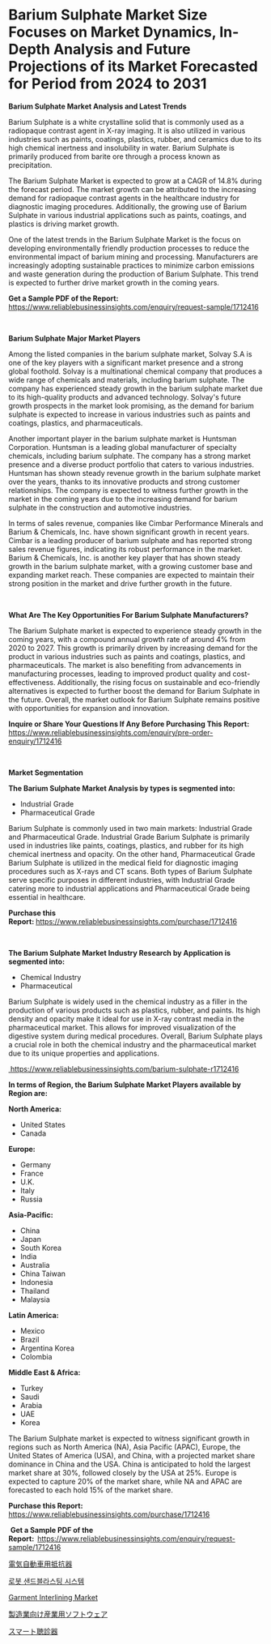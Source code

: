 <p><h1>Barium Sulphate Market Size Focuses on Market Dynamics, In-Depth Analysis and Future Projections of its Market Forecasted for Period from 2024 to 2031</h1></p><p><strong>Barium Sulphate Market Analysis and Latest Trends</strong></p>
<p><p>Barium Sulphate is a white crystalline solid that is commonly used as a radiopaque contrast agent in X-ray imaging. It is also utilized in various industries such as paints, coatings, plastics, rubber, and ceramics due to its high chemical inertness and insolubility in water. Barium Sulphate is primarily produced from barite ore through a process known as precipitation.</p><p>The Barium Sulphate Market is expected to grow at a CAGR of 14.8% during the forecast period. The market growth can be attributed to the increasing demand for radiopaque contrast agents in the healthcare industry for diagnostic imaging procedures. Additionally, the growing use of Barium Sulphate in various industrial applications such as paints, coatings, and plastics is driving market growth.</p><p>One of the latest trends in the Barium Sulphate Market is the focus on developing environmentally friendly production processes to reduce the environmental impact of barium mining and processing. Manufacturers are increasingly adopting sustainable practices to minimize carbon emissions and waste generation during the production of Barium Sulphate. This trend is expected to further drive market growth in the coming years.</p></p>
<p><strong>Get a Sample PDF of the Report:&nbsp;</strong> <a href="https://www.reliablebusinessinsights.com/enquiry/request-sample/1712416">https://www.reliablebusinessinsights.com/enquiry/request-sample/1712416</a></p>
<p>&nbsp;</p>
<p><strong>Barium Sulphate Major Market Players</strong></p>
<p><p>Among the listed companies in the barium sulphate market, Solvay S.A is one of the key players with a significant market presence and a strong global foothold. Solvay is a multinational chemical company that produces a wide range of chemicals and materials, including barium sulphate. The company has experienced steady growth in the barium sulphate market due to its high-quality products and advanced technology. Solvay's future growth prospects in the market look promising, as the demand for barium sulphate is expected to increase in various industries such as paints and coatings, plastics, and pharmaceuticals.</p><p>Another important player in the barium sulphate market is Huntsman Corporation. Huntsman is a leading global manufacturer of specialty chemicals, including barium sulphate. The company has a strong market presence and a diverse product portfolio that caters to various industries. Huntsman has shown steady revenue growth in the barium sulphate market over the years, thanks to its innovative products and strong customer relationships. The company is expected to witness further growth in the market in the coming years due to the increasing demand for barium sulphate in the construction and automotive industries.</p><p>In terms of sales revenue, companies like Cimbar Performance Minerals and Barium & Chemicals, Inc. have shown significant growth in recent years. Cimbar is a leading producer of barium sulphate and has reported strong sales revenue figures, indicating its robust performance in the market. Barium & Chemicals, Inc. is another key player that has shown steady growth in the barium sulphate market, with a growing customer base and expanding market reach. These companies are expected to maintain their strong position in the market and drive further growth in the future.</p></p>
<p>&nbsp;</p>
<p><strong>What Are The Key Opportunities For Barium Sulphate Manufacturers?</strong></p>
<p><p>The Barium Sulphate market is expected to experience steady growth in the coming years, with a compound annual growth rate of around 4% from 2020 to 2027. This growth is primarily driven by increasing demand for the product in various industries such as paints and coatings, plastics, and pharmaceuticals. The market is also benefiting from advancements in manufacturing processes, leading to improved product quality and cost-effectiveness. Additionally, the rising focus on sustainable and eco-friendly alternatives is expected to further boost the demand for Barium Sulphate in the future. Overall, the market outlook for Barium Sulphate remains positive with opportunities for expansion and innovation.</p></p>
<p><strong>Inquire or Share Your Questions If Any Before Purchasing This Report:</strong> <a href="https://www.reliablebusinessinsights.com/enquiry/pre-order-enquiry/1712416">https://www.reliablebusinessinsights.com/enquiry/pre-order-enquiry/1712416</a></p>
<p>&nbsp;</p>
<p><strong>Market Segmentation</strong></p>
<p><strong>The Barium Sulphate Market Analysis by types is segmented into:</strong></p>
<p><ul><li>Industrial Grade</li><li>Pharmaceutical Grade</li></ul></p>
<p><p>Barium Sulphate is commonly used in two main markets: Industrial Grade and Pharmaceutical Grade. Industrial Grade Barium Sulphate is primarily used in industries like paints, coatings, plastics, and rubber for its high chemical inertness and opacity. On the other hand, Pharmaceutical Grade Barium Sulphate is utilized in the medical field for diagnostic imaging procedures such as X-rays and CT scans. Both types of Barium Sulphate serve specific purposes in different industries, with Industrial Grade catering more to industrial applications and Pharmaceutical Grade being essential in healthcare.</p></p>
<p><strong>Purchase this Report:&nbsp;</strong><a href="https://www.reliablebusinessinsights.com/purchase/1712416">https://www.reliablebusinessinsights.com/purchase/1712416</a></p>
<p>&nbsp;</p>
<p><strong>The Barium Sulphate Market Industry Research by Application is segmented into:</strong></p>
<p><ul><li>Chemical Industry</li><li>Pharmaceutical</li></ul></p>
<p><p>Barium Sulphate is widely used in the chemical industry as a filler in the production of various products such as plastics, rubber, and paints. Its high density and opacity make it ideal for use in X-ray contrast media in the pharmaceutical market. This allows for improved visualization of the digestive system during medical procedures. Overall, Barium Sulphate plays a crucial role in both the chemical industry and the pharmaceutical market due to its unique properties and applications.</p></p>
<p><a href="https://www.reliablebusinessinsights.com/barium-sulphate-r1712416">&nbsp;https://www.reliablebusinessinsights.com/barium-sulphate-r1712416</a></p>
<p><strong>In terms of Region, the Barium Sulphate Market Players available by Region are:</strong></p>
<p>
    <p> <strong> North America: </strong>
        <ul>
            <li>United States</li>
            <li>Canada</li>
        </ul>
        </p> 
    <p> <strong> Europe: </strong>
        <ul>
            <li>Germany</li>
            <li>France</li>
            <li>U.K.</li>
            <li>Italy</li>
            <li>Russia</li>
        </ul>
        </p> 
    <p> <strong> Asia-Pacific: </strong>
        <ul>
            <li>China</li>
            <li>Japan</li>
            <li>South Korea</li>
            <li>India</li>
            <li>Australia</li>
            <li>China Taiwan</li>
            <li>Indonesia</li>
            <li>Thailand</li>
            <li>Malaysia</li>
        </ul>
        </p> 
    <p> <strong> Latin America: </strong>
        <ul>
            <li>Mexico</li>
            <li>Brazil</li>
            <li>Argentina Korea</li>
            <li>Colombia</li>
        </ul>
        </p> 
    <p> <strong> Middle East & Africa: </strong>
        <ul>
            <li>Turkey</li>
            <li>Saudi</li>
            <li>Arabia</li>
            <li>UAE</li>
            <li>Korea</li>
        </ul>
    </p>
    </p>
<p><p>The Barium Sulphate market is expected to witness significant growth in regions such as North America (NA), Asia Pacific (APAC), Europe, the United States of America (USA), and China, with a projected market share dominance in China and the USA. China is anticipated to hold the largest market share at 30%, followed closely by the USA at 25%. Europe is expected to capture 20% of the market share, while NA and APAC are forecasted to each hold 15% of the market share.</p></p>
<p><strong>Purchase this Report: </strong><a href="https://www.reliablebusinessinsights.com/purchase/1712416">https://www.reliablebusinessinsights.com/purchase/1712416</a></p>
<p>&nbsp;<strong>Get a Sample PDF of the Report:&nbsp;&nbsp;</strong><a href="https://www.reliablebusinessinsights.com/enquiry/request-sample/1712416">https://www.reliablebusinessinsights.com/enquiry/request-sample/1712416</a></p>
<p><strong></strong></p>
<p><p><a href="https://medium.com/@alfaro.etbn_52903/%E9%9B%BB%E6%B0%97%E8%87%AA%E5%8B%95%E8%BB%8A%E7%94%A8%E6%8A%B5%E6%8A%97%E5%99%A8%E5%B8%82%E5%A0%B4%E3%81%AF-%E5%B8%82%E5%A0%B4%E3%82%B7%E3%82%A7%E3%82%A2-%E3%82%B5%E3%82%A4%E3%82%BA-2031%E5%B9%B4%E3%81%BE%E3%81%A7%E3%81%AE%E4%BA%88%E6%B8%AC%E3%81%AB%E7%84%A6%E7%82%B9%E3%82%92%E5%BD%93%E3%81%A6%E3%81%A6%E3%81%84%E3%81%BE%E3%81%99-b93d1a208498">電気自動車用抵抗器</a></p><p><a href="https://github.com/JackieFauhey9089475/Market-Research-Report-List-2/blob/main/3600022110527.md">로봇 샌드블라스팅 시스템</a></p><p><a href="https://github.com/LeilaniWyman2021/Market-Research-Report-List-1/blob/main/garment-interlining-market.md">Garment Interlining Market</a></p><p><a href="https://medium.com/@samirmayert28/%E8%A3%BD%E9%80%A0%E6%A5%AD%E5%90%91%E3%81%91%E3%81%AE%E7%94%A3%E6%A5%AD%E7%94%A8%E3%82%BD%E3%83%95%E3%83%88%E3%82%A6%E3%82%A7%E3%82%A2%E5%B8%82%E5%A0%B4%E3%81%AF-%E5%B8%82%E5%A0%B4%E3%82%B7%E3%82%A7%E3%82%A2-%E3%82%B5%E3%82%A4%E3%82%BA-2031%E5%B9%B4%E3%81%BE%E3%81%A7%E3%81%AE%E4%BA%88%E6%B8%AC%E3%81%AB%E7%84%A6%E7%82%B9%E3%82%92%E5%BD%93%E3%81%A6%E3%81%A6%E3%81%84%E3%81%BE%E3%81%99-dfd7dc38a209">製造業向け産業用ソフトウェア</a></p><p><a href="https://github.com/laurenreichert/Market-Research-Report-List-2/blob/main/9843933127296.md">スマート聴診器</a></p></p>